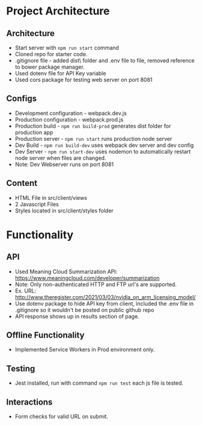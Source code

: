 # Project Architecture
## Architecture

* Start server with `npm run start` command
* Cloned repo for starter code.
* .gitignore file - added dist\ folder and .env file to file, removed reference to bower package manager.
* Used dotenv file for API Key variable
* Used cors package for testing web server on port 8081

## Configs

* Development configuration - webpack.dev.js
* Production configuration - webpack.prod.js
* Production build - `npm run build-prod` generates dist folder for production app
* Production server - `npm run start` runs production node server
* Dev Build - `npm run build-dev` uses webpack dev server and dev config
* Dev Server - `npm run start-dev` uses nodemon to automatically restart node server when files are changed.
* Note: Dev Webserver runs on port 8081

## Content
* HTML File in src/client/views
* 2 Javascript Files
* Styles located in src/client/styles folder

# Functionality

## API

* Used Meaning Cloud Summarization API: https://www.meaningcloud.com/developer/summarization
* Note: Only non-authenticated HTTP and FTP url's are supported.
* Ex. URL: http://www.theregister.com/2021/03/03/nvidia_on_arm_licensing_model/
* Use dotenv package to hide API key from client, included the .env file in .gitignore so it wouldn't be posted on public github repo
* API response shows up in results section of page.

## Offline Functionality
* Implemented Service Workers in Prod environment only.

## Testing
* Jest installed, run with command `npm run test` each js file is tested.

## Interactions
* Form checks for valid URL on submit.
